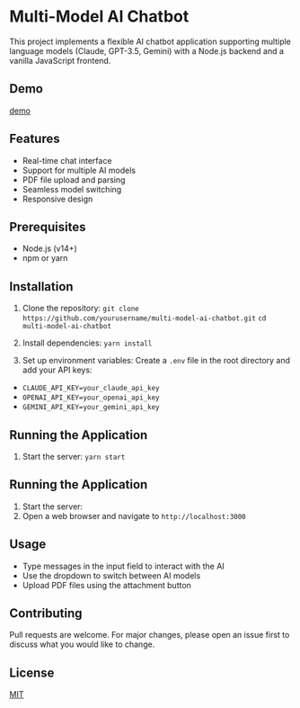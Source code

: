# Multi-Model AI Chatbot

This project implements a flexible AI chatbot application supporting multiple language models (Claude, GPT-3.5, Gemini) with a Node.js backend and a vanilla JavaScript frontend.

## Demo
[demo](https://poodleai-136ccf80dabd.herokuapp.com/)

## Features

- Real-time chat interface
- Support for multiple AI models
- PDF file upload and parsing
- Seamless model switching
- Responsive design

## Prerequisites

- Node.js (v14+)
- npm or yarn

## Installation

1. Clone the repository:
```git clone https://github.com/yourusername/multi-model-ai-chatbot.git```
```cd multi-model-ai-chatbot```

2. Install dependencies:
```yarn install```

3. Set up environment variables:
Create a `.env` file in the root directory and add your API keys:
- ```CLAUDE_API_KEY=your_claude_api_key```
- ```OPENAI_API_KEY=your_openai_api_key```
- ```GEMINI_API_KEY=your_gemini_api_key```

## Running the Application

1. Start the server:
```yarn start```

## Running the Application

1. Start the server:
2. Open a web browser and navigate to `http://localhost:3000`

## Usage

- Type messages in the input field to interact with the AI
- Use the dropdown to switch between AI models
- Upload PDF files using the attachment button

## Contributing

Pull requests are welcome. For major changes, please open an issue first to discuss what you would like to change.

## License

[MIT](https://choosealicense.com/licenses/mit/)
